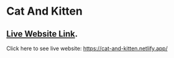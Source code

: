 # Cat And Kitten

## [Live Website Link](https://cat-and-kitten.netlify.app/).

Click here to see live website: https://cat-and-kitten.netlify.app/
